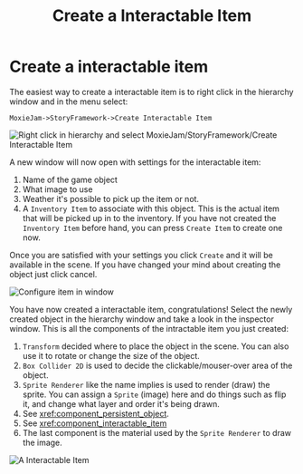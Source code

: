 ﻿---
uid: create_interactable_item
title: Create a Interactable Item
---
# Create a interactable item

The easiest way to create a interactable item is to right click in the hierarchy window and in the menu select:

`MoxieJam->StoryFramework->Create Interactable Item`

![Right click in hierarchy and select MoxieJam/StoryFramework/Create Interactable Item](../resources/images/CreateInteractableItem.png)

A new window will now open with settings for the interactable item:

1. Name of the game object
2. What image to use
3. Weather it's possible to pick up the item or not.
4. A `Inventory Item` to associate with this object. This is the actual item that will be picked up in to the inventory. If you have not created the `Inventory Item` before hand, you can press `Create Item` to create one now.

Once you are satisfied with your settings you click `Create` and it will be available in the scene. If you have changed your mind about creating the object just click cancel.

![Configure item in window](../resources/images/CreateInteractableItem2.png)

You have now created a interactable item, congratulations! Select the newly created object in the hierarchy window and take a look in the inspector window. This is all the components of the intractable item you just created:

1. `Transform` decided where to place the object in the scene. You can also use it to rotate or change the size of the object.
2. `Box Collider 2D` is used to decide the clickable/mouser-over area of the object.
3. `Sprite Renderer` like the name implies is used to render (draw) the sprite. You can assign a `Sprite` (image) here and do things such as flip it, and change what layer and order it's being drawn.
4. See <xref:component_persistent_object>.
5. See <xref:component_interactable_item>
6. The last component is the material used by the `Sprite Renderer` to draw the image.

![A Interactable Item](../resources/images/InteractableItem.png)
